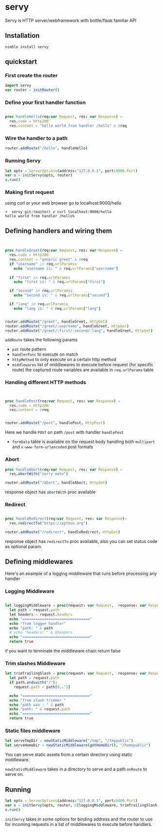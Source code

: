 # servy

Servy is HTTP server/webframework with bottle/flask familiar API


## Installation

`nimble install servy`

## quickstart

### First create the router

```nim
import servy
var router = initRouter()

```

### Define your first handler function

```nim

proc handleHello(req:var Request, res: var Response) =
  res.code = Http200
  res.content = "hello world from handler /hello" & $req

```

### Wire the handler to a path

```nim
router.addRoute("/hello", handleHello)
```

### Running Servy

```nim
let opts = ServerOptions(address:"127.0.0.1", port:9000.Port)
var s = initServy(opts, router)
s.run()
```

### Making first request

using curl or your web browser go to localhost:9000/hello

```
➜  servy git:(master) ✗ curl localhost:9000/hello
hello world from handler /hello%    
```



## Defining handlers and wiring them

```nim


proc handleGreet(req:var Request, res: var Response) =
  res.code = Http200
  res.content = "generic greet" & $req
  if "username" in req.urlParams:
    echo "username is: " & req.urlParams["username"]
  
  if "first" in req.urlParams:
    echo "first is: " & req.urlParams["first"]

  if "second" in req.urlParams:
    echo "second is: " & req.urlParams["second"]

  if "lang" in req.urlParams:
    echo "lang is: " & req.urlParams["lang"]


router.addRoute("/greet", handleGreet, HttpGet)
router.addRoute("/greet/:username", handleGreet, HttpGet)
router.addRoute("/greet/:first/:second/:lang", handleGreet, HttpGet)

```
`addRoute` takes the following params
- `pat` route pattern
- `handlerFunc` to execute on match
- `httpMethod` to only execute on a certain http method
- `middlewares` list of middlewares to execute before request (for specific route) 
the captured route variables are available in `req.urlParams` table
  

### Handling different HTTP methods

```nim


proc handlePost(req:var Request, res: var Response) =
  res.code = Http200
  res.content = $req


router.addRoute("/post", handlePost, HttpPost)

```
Here we handle `POST` on path `/post` with handler `handlePost`
- `formData` table is available on the request body handling both `multipart` and `x-www-form-urlencoded` post formats


### Abort
```nim
proc handleAbort(req:var Request, res: var Response) =
  res.abortWith("sorry mate")

router.addRoute("/abort", handleAbort, HttpGet)

```
response object has `abortWith` proc available 


### Redirect

```nim

proc handleRedirect(req:var Request, res: var Response)=
  res.redirectTo("https://python.org")

router.addRoute("/redirect", handleRedirect, HttpGet)

```
response object has `redirectTo` proc available, also you can set status code as optional param.



## Defining middlewares

Here's an example of a logging middleware that runs before processing any handler

### Logging Middleware
```nim

let loggingMiddleware = proc(request: var Request,  response: var Response): bool {.closure, gcsafe, locks: 0.} =
  let path = request.path
  let headers = request.headers
  echo "==============================="
  echo "from logger handler"
  echo "path: " & path
  # echo "headers: " & $headers
  echo "==============================="
  return true
```
if you want to terminate the middleware chain return false


### Trim slashes Middleware

```nim
let trimTrailingSlash = proc(request: var Request,  response: var Response): bool {.closure, gcsafe, locks: 0.} =
  let path = request.path
  if path.endswith("/"):
    request.path = path[0..^2]

  echo "==============================="
  echo "from slash trimmer "
  echo "path was : " & path
  echo "path: " & request.path
  echo "==============================="
  return true
```


### Static files middleware

```nim
let serveTmpDir = newStaticMiddleware("/tmp", "/tmppublic")
let serveHomeDir = newStaticMiddleware(getHomeDir(), "/homepublic")
```
You can serve static assets from a certain directory using static middleware.

`newStaticMiddleware` takes in a directory to serve and a path `onRoute` to serve on.


## Running

```nim
let opts = ServerOptions(address:"127.0.0.1", port:9000.Port)
var s = initServy(opts, router, @[loggingMiddleware, trimTrailingSlash, serveTmpDir, serveHomeDir])
s.run()
```

`initServy` takes in some options for binding address and the router to use for incoming requests in a list of middlewares to execute before handlers.
